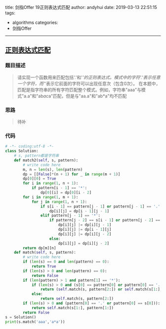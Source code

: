 title: 剑指Offer 19正则表达式匹配
author: andyhui
date: 2019-03-13 22:51:15
tags:
- algorithms
categories:
- 剑指Offer

---

## [正则表达式匹配](<https://www.nowcoder.com/practice/45327ae22b7b413ea21df13ee7d6429c?tpId=13&tqId=11205&tPage=1&rp=1&ru=/ta/coding-interviews&qru=/ta/coding-interviews/question-ranking>)

### 题目描述

> 请实现一个函数用来匹配包括'.'和'*'的正则表达式。模式中的字符'.'表示任意一个字符，而'*'表示它前面的字符可以出现任意次（包含0次）。 在本题中，匹配是指字符串的所有字符匹配整个模式。例如，字符串"aaa"与模式"a.a"和"ab*ac*a"匹配，但是与"aa.a"和"ab*a"均不匹配

<!-- more -->



### 思路 

> 待补



###  代码

```python
# -*- coding:utf-8 -*-
class Solution:
    # s, pattern都是字符串
    def match2(self, s, pattern):
        # write code here
        m, n = len(s), len(pattern)
        dp = [[False]*(n + 1) for _ in range(m + 1)]
        dp[0][0] = True
        for i in range(1, n + 1):
            if pattern[i - 1] == '*':
                dp[0][i] = dp[0][i - 2]
        for i in range(1, m + 1):
            for j in range(1, n + 1):
                if s[i - 1] == pattern[j - 1] or pattern[j - 1] == '.':
                    dp[i][j] = dp[i - 1][j - 1]
                elif pattern[j - 1] == '*':
                    if pattern[j - 2] == s[i - 1] or pattern[j - 2] == '.':
                        dp[i][j] |= dp[i][j - 1]
                        dp[i][j] |= dp[i - 1][j]
                        dp[i][j] |= dp[i][j - 2]
                    else:
                        dp[i][j] = dp[i][j - 2]
        return dp[m][n]
    def match(self, s, pattern):
        # write code here
        if (len(s) == 0 and len(pattern) == 0):
            return True
        if (len(s) > 0 and len(pattern) == 0):
            return False
        if (len(pattern) > 1 and pattern[1] == '*'):
            if (len(s) > 0 and (s[0] == pattern[0] or pattern[0] == '.')):
                return (self.match(s, pattern[2:]) or self.match(s[1:], pattern[2:]) or self.match(s[1:], pattern))
            else:
                return self.match(s, pattern[2:])
        if (len(s) > 0 and (pattern[0] == '.' or pattern[0] == s[0])):
            return self.match(s[1:], pattern[1:])
        return False
s = Solution()
print(s.match('aaa','a*a'))
```


